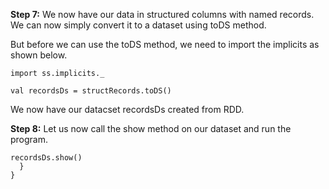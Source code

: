 

**Step 7:** We now have our data in structured columns with named records. We can now simply convert it to a dataset using toDS method. 

But before we can use the toDS method, we need to import the implicits as shown below.

```
import ss.implicits._

val recordsDs = structRecords.toDS()
```

We now have our datacset recordsDs created from RDD.

**Step 8:** Let us now call the show method on our dataset and run the program.
 
```
recordsDs.show()
  }
}
```

